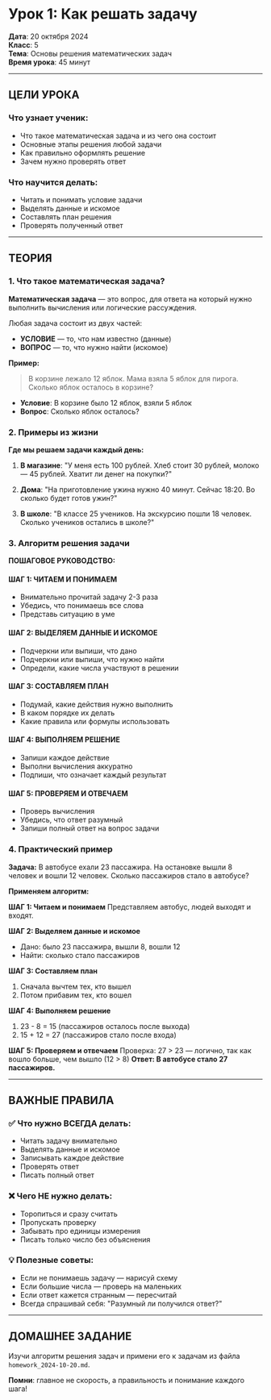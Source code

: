# Урок 1: Как решать задачу

**Дата**: 20 октября 2024  
**Класс**: 5  
**Тема**: Основы решения математических задач  
**Время урока**: 45 минут  

---

## ЦЕЛИ УРОКА

### Что узнает ученик:
- Что такое математическая задача и из чего она состоит
- Основные этапы решения любой задачи
- Как правильно оформлять решение
- Зачем нужно проверять ответ

### Что научится делать:
- Читать и понимать условие задачи
- Выделять данные и искомое
- Составлять план решения
- Проверять полученный ответ

---

## ТЕОРИЯ

### 1. Что такое математическая задача?

**Математическая задача** — это вопрос, для ответа на который нужно выполнить вычисления или логические рассуждения.

Любая задача состоит из двух частей:
- **УСЛОВИЕ** — то, что нам известно (данные)
- **ВОПРОС** — то, что нужно найти (искомое)

**Пример:**
> В корзине лежало 12 яблок. Мама взяла 5 яблок для пирога. Сколько яблок осталось в корзине?

- **Условие**: В корзине было 12 яблок, взяли 5 яблок
- **Вопрос**: Сколько яблок осталось?

### 2. Примеры из жизни

**Где мы решаем задачи каждый день:**

1. **В магазине**: "У меня есть 100 рублей. Хлеб стоит 30 рублей, молоко — 45 рублей. Хватит ли денег на покупки?"

2. **Дома**: "На приготовление ужина нужно 40 минут. Сейчас 18:20. Во сколько будет готов ужин?"

3. **В школе**: "В классе 25 учеников. На экскурсию пошли 18 человек. Сколько учеников остались в школе?"

### 3. Алгоритм решения задачи

**ПОШАГОВОЕ РУКОВОДСТВО:**

#### ШАГ 1: ЧИТАЕМ И ПОНИМАЕМ
- Внимательно прочитай задачу 2-3 раза
- Убедись, что понимаешь все слова
- Представь ситуацию в уме

#### ШАГ 2: ВЫДЕЛЯЕМ ДАННЫЕ И ИСКОМОЕ
- Подчеркни или выпиши, что дано
- Подчеркни или выпиши, что нужно найти
- Определи, какие числа участвуют в решении

#### ШАГ 3: СОСТАВЛЯЕМ ПЛАН
- Подумай, какие действия нужно выполнить
- В каком порядке их делать
- Какие правила или формулы использовать

#### ШАГ 4: ВЫПОЛНЯЕМ РЕШЕНИЕ
- Запиши каждое действие
- Выполни вычисления аккуратно
- Подпиши, что означает каждый результат

#### ШАГ 5: ПРОВЕРЯЕМ И ОТВЕЧАЕМ
- Проверь вычисления
- Убедись, что ответ разумный
- Запиши полный ответ на вопрос задачи

### 4. Практический пример

**Задача:** В автобусе ехали 23 пассажира. На остановке вышли 8 человек и вошли 12 человек. Сколько пассажиров стало в автобусе?

**Применяем алгоритм:**

**ШАГ 1: Читаем и понимаем**
Представляем автобус, людей выходят и входят.

**ШАГ 2: Выделяем данные и искомое**
- Дано: было 23 пассажира, вышли 8, вошли 12
- Найти: сколько стало пассажиров

**ШАГ 3: Составляем план**
1) Сначала вычтем тех, кто вышел
2) Потом прибавим тех, кто вошел

**ШАГ 4: Выполняем решение**
1) 23 - 8 = 15 (пассажиров осталось после выхода)
2) 15 + 12 = 27 (пассажиров стало после входа)

**ШАГ 5: Проверяем и отвечаем**
Проверка: 27 > 23 — логично, так как вошло больше, чем вышло (12 > 8)
**Ответ: В автобусе стало 27 пассажиров.**

---

## ВАЖНЫЕ ПРАВИЛА

### ✅ Что нужно ВСЕГДА делать:
- Читать задачу внимательно
- Выделять данные и искомое
- Записывать каждое действие
- Проверять ответ
- Писать полный ответ

### ❌ Чего НЕ нужно делать:
- Торопиться и сразу считать
- Пропускать проверку
- Забывать про единицы измерения
- Писать только число без объяснения

### 💡 Полезные советы:
- Если не понимаешь задачу — нарисуй схему
- Если большие числа — проверь на маленьких
- Если ответ кажется странным — пересчитай
- Всегда спрашивай себя: "Разумный ли получился ответ?"

---

## ДОМАШНЕЕ ЗАДАНИЕ

Изучи алгоритм решения задач и примени его к задачам из файла `homework_2024-10-20.md`.

**Помни**: главное не скорость, а правильность и понимание каждого шага!
